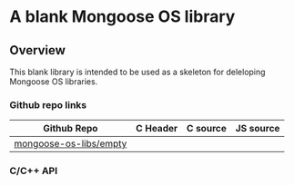 # A blank Mongoose OS library


## Overview

This blank library is intended to be used as a skeleton for deleloping
Mongoose OS libraries.
### Github repo links
| Github Repo | C Header | C source  | JS source |
| ----------- | -------- | --------  | ----------------- |
| [mongoose-os-libs/empty](https://github.com/mongoose-os-libs/empty) | &nbsp; | &nbsp;  | &nbsp;         |


### C/С++ API
